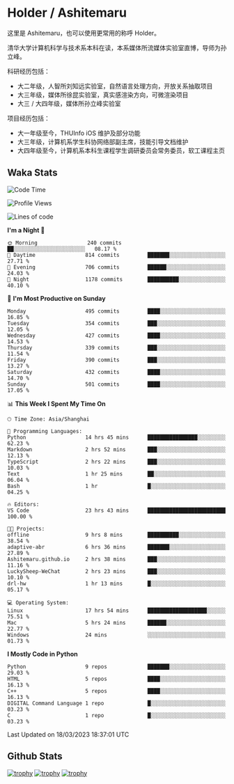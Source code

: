# Holder / Ashitemaru

这里是 Ashitemaru，也可以使用更常用的称呼 Holder。

清华大学计算机科学与技术系本科在读，本系媒体所流媒体实验室直博，导师为孙立峰。

科研经历包括：

- 大二年级，人智所刘知远实验室，自然语言处理方向，开放关系抽取项目
- 大三年级，媒体所徐昆实验室，真实感渲染方向，可微渲染项目
- 大三 / 大四年级，媒体所孙立峰实验室

项目经历包括：

- 大一年级至今，THUInfo iOS 维护及部分功能
- 大三年级，计算机系学生科协网络部副主席，技能引导文档维护
- 大四年级至今，计算机系本科生课程学生调研委员会常务委员，软工课程主页

## Waka Stats

<!--START_SECTION:waka-->
![Code Time](http://img.shields.io/badge/Code%20Time-647%20hrs%2012%20mins-blue)

![Profile Views](http://img.shields.io/badge/Profile%20Views-1-blue)

![Lines of code](https://img.shields.io/badge/From%20Hello%20World%20I%27ve%20Written-1.3%20million%20lines%20of%20code-blue)

**I'm a Night 🦉** 

```text
🌞 Morning                240 commits         ██░░░░░░░░░░░░░░░░░░░░░░░   08.17 % 
🌆 Daytime                814 commits         ███████░░░░░░░░░░░░░░░░░░   27.71 % 
🌃 Evening                706 commits         ██████░░░░░░░░░░░░░░░░░░░   24.03 % 
🌙 Night                  1178 commits        ██████████░░░░░░░░░░░░░░░   40.10 % 
```
📅 **I'm Most Productive on Sunday** 

```text
Monday                   495 commits         ████░░░░░░░░░░░░░░░░░░░░░   16.85 % 
Tuesday                  354 commits         ███░░░░░░░░░░░░░░░░░░░░░░   12.05 % 
Wednesday                427 commits         ████░░░░░░░░░░░░░░░░░░░░░   14.53 % 
Thursday                 339 commits         ███░░░░░░░░░░░░░░░░░░░░░░   11.54 % 
Friday                   390 commits         ███░░░░░░░░░░░░░░░░░░░░░░   13.27 % 
Saturday                 432 commits         ████░░░░░░░░░░░░░░░░░░░░░   14.70 % 
Sunday                   501 commits         ████░░░░░░░░░░░░░░░░░░░░░   17.05 % 
```


📊 **This Week I Spent My Time On** 

```text
🕑︎ Time Zone: Asia/Shanghai

💬 Programming Languages: 
Python                   14 hrs 45 mins      ████████████████░░░░░░░░░   62.23 % 
Markdown                 2 hrs 52 mins       ███░░░░░░░░░░░░░░░░░░░░░░   12.13 % 
TypeScript               2 hrs 22 mins       ███░░░░░░░░░░░░░░░░░░░░░░   10.03 % 
Text                     1 hr 25 mins        ██░░░░░░░░░░░░░░░░░░░░░░░   06.04 % 
Bash                     1 hr                █░░░░░░░░░░░░░░░░░░░░░░░░   04.25 % 

🔥 Editors: 
VS Code                  23 hrs 43 mins      █████████████████████████   100.00 % 

🐱‍💻 Projects: 
offline                  9 hrs 8 mins        ██████████░░░░░░░░░░░░░░░   38.54 % 
adaptive-abr             6 hrs 36 mins       ███████░░░░░░░░░░░░░░░░░░   27.89 % 
Ashitemaru.github.io     2 hrs 38 mins       ███░░░░░░░░░░░░░░░░░░░░░░   11.16 % 
LuckySheep-WeChat        2 hrs 23 mins       ███░░░░░░░░░░░░░░░░░░░░░░   10.10 % 
drl-hw                   1 hr 13 mins        █░░░░░░░░░░░░░░░░░░░░░░░░   05.17 % 

💻 Operating System: 
Linux                    17 hrs 54 mins      ███████████████████░░░░░░   75.51 % 
Mac                      5 hrs 24 mins       ██████░░░░░░░░░░░░░░░░░░░   22.77 % 
Windows                  24 mins             ░░░░░░░░░░░░░░░░░░░░░░░░░   01.73 % 
```

**I Mostly Code in Python** 

```text
Python                   9 repos             ███████░░░░░░░░░░░░░░░░░░   29.03 % 
HTML                     5 repos             ████░░░░░░░░░░░░░░░░░░░░░   16.13 % 
C++                      5 repos             ████░░░░░░░░░░░░░░░░░░░░░   16.13 % 
DIGITAL Command Language 1 repo              █░░░░░░░░░░░░░░░░░░░░░░░░   03.23 % 
C                        1 repo              █░░░░░░░░░░░░░░░░░░░░░░░░   03.23 % 
```




 Last Updated on 18/03/2023 18:37:01 UTC
<!--END_SECTION:waka-->

## Github Stats

[![trophy](https://github-profile-trophy.vercel.app/?username=Ashitemaru&column=7)](https://github.com/Ashitemaru)
[![trophy](https://github-readme-stats.vercel.app/api?username=Ashitemaru&show_icons=true&include_all_commits=true)](https://github.com/Ashitemaru)
[![trophy](https://github-readme-stats.vercel.app/api/top-langs/?username=Ashitemaru&layout=compact)](https://github.com/Ashitemaru)

<!--
**Ashitemaru/Ashitemaru** is a ✨ _special_ ✨ repository because its `README.md` (this file) appears on your GitHub profile.

Here are some ideas to get you started:

- 🔭 I’m currently working on ...
- 🌱 I’m currently learning ...
- 👯 I’m looking to collaborate on ...
- 🤔 I’m looking for help with ...
- 💬 Ask me about ...
- 📫 How to reach me: ...
- 😄 Pronouns: ...
- ⚡ Fun fact: ...
-->
